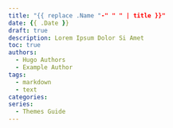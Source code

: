```yaml
---
title: "{{ replace .Name "-" " " | title }}"
date: {{ .Date }}
draft: true
description: Lorem Ipsum Dolor Si Amet
toc: true
authors:
  - Hugo Authors
  - Example Author
tags:
  - markdown
  - text
categories:
series:
  - Themes Guide
---
```


